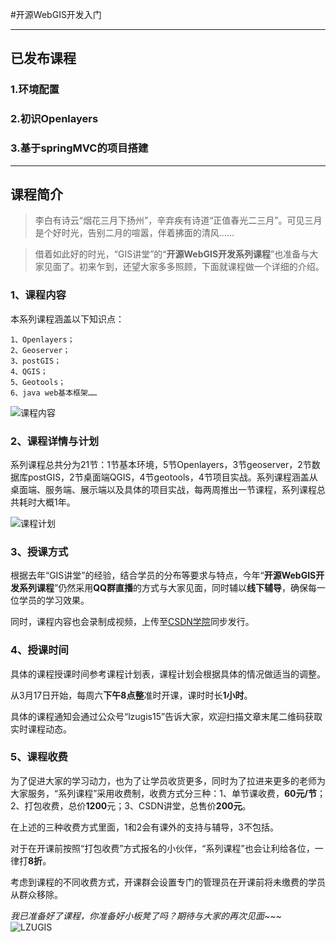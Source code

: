 #开源WebGIS开发入门

---
## 已发布课程

### 1.环境配置

### 2.初识Openlayers

### 3.基于springMVC的项目搭建


---
## 课程简介
 >李白有诗云“烟花三月下扬州”，辛弃疾有诗道“正值春光二三月”。可见三月是个好时光，告别二月的喧嚣，伴着拂面的清风……

>借着如此好的时光，“GIS讲堂”的“**开源WebGIS开发系列课程**”也准备与大家见面了。初来乍到，还望大家多多照顾，下面就课程做一个详细的介绍。

### 1、课程内容
本系列课程涵盖以下知识点：
```
1、Openlayers；
2、Geoserver；
3、postGIS；
4、QGIS；
5、Geotools；
6、java web基本框架……
```
![课程内容](https://upload-images.jianshu.io/upload_images/6826673-64959906fb645247.png?imageMogr2/auto-orient/strip%7CimageView2/2/w/1240)

### 2、课程详情与计划
系列课程总共分为21节：1节基本环境，5节Openlayers，3节geoserver，2节数据库postGIS，2节桌面端QGIS，4节geotools，4节项目实战。系列课程涵盖从桌面端、服务端、展示端以及具体的项目实战，每两周推出一节课程，系列课程总共耗时大概1年。

![课程计划](https://upload-images.jianshu.io/upload_images/6826673-148679892be258c6.png?imageMogr2/auto-orient/strip%7CimageView2/2/w/1240)

### 3、授课方式
根据去年“GIS讲堂”的经验，结合学员的分布等要求与特点，今年“**开源WebGIS开发系列课程**”仍然采用**QQ群直播**的方式与大家见面，同时辅以**线下辅导**，确保每一位学员的学习效果。

同时，课程内容也会录制成视频，上传至[CSDN学院](https://edu.csdn.net/lecturer/course_list)同步发行。

### 4、授课时间
具体的课程授课时间参考课程计划表，课程计划会根据具体的情况做适当的调整。

从3月17日开始，每周六**下午8点整**准时开课，课时时长**1小时**。

具体的课程通知会通过公众号“lzugis15”告诉大家，欢迎扫描文章末尾二维码获取实时课程动态。

### 5、课程收费
为了促进大家的学习动力，也为了让学员收货更多，同时为了拉进来更多的老师为大家服务，“系列课程”采用收费制，收费方式分三种：1、单节课收费，**60元/节**；2、打包收费，总价**1200**元；3、CSDN讲堂，总售价**200元**。

在上述的三种收费方式里面，1和2会有课外的支持与辅导，3不包括。

对于在开课前按照“打包收费”方式报名的小伙伴，“系列课程”也会让利给各位，一律打**8折**。

考虑到课程的不同收费方式，开课群会设置专门的管理员在开课前将未缴费的学员从群众移除。

*我已准备好了课程，你准备好小板凳了吗？期待与大家的再次见面~~~*
![LZUGIS](http://upload-images.jianshu.io/upload_images/6826673-2444696a78e7b7b8?imageMogr2/auto-orient/strip%7CimageView2/2/w/1240)

